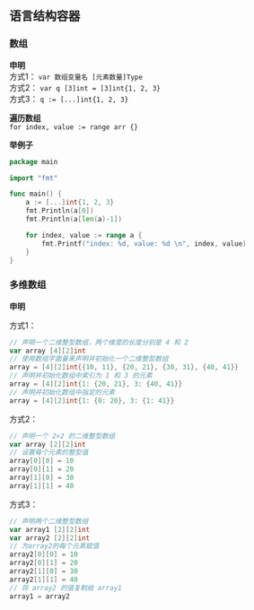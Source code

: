 ## 语言结构容器


### 数组

**申明**                              
方式1： `var 数组变量名 [元素数量]Type`                                                 
方式2： `var q [3]int = [3]int{1, 2, 3}`                                   
方式3： `q := [...]int{1, 2, 3}`                           


**遍历数组**                                    
`for index, value := range arr {}`         


**举例子**                             
```go
package main

import "fmt"

func main() {
	a := [...]int{1, 2, 3}
	fmt.Println(a[0])
	fmt.Println(a[len(a)-1])

	for index, value := range a {
		fmt.Printf("index: %d, value: %d \n", index, value)
	}
}
```


### 多维数组
**申明**                              

方式1：                            
```go
// 声明一个二维整型数组，两个维度的长度分别是 4 和 2
var array [4][2]int
// 使用数组字面量来声明并初始化一个二维整型数组
array = [4][2]int{{10, 11}, {20, 21}, {30, 31}, {40, 41}}
// 声明并初始化数组中索引为 1 和 3 的元素
array = [4][2]int{1: {20, 21}, 3: {40, 41}}
// 声明并初始化数组中指定的元素
array = [4][2]int{1: {0: 20}, 3: {1: 41}}
```

方式2：                                    
````go
// 声明一个 2×2 的二维整型数组
var array [2][2]int
// 设置每个元素的整型值
array[0][0] = 10
array[0][1] = 20
array[1][0] = 30
array[1][1] = 40
````


方式3：                                
```go
// 声明两个二维整型数组
var array1 [2][2]int
var array2 [2][2]int
// 为array2的每个元素赋值
array2[0][0] = 10
array2[0][1] = 20
array2[1][0] = 30
array2[1][1] = 40
// 将 array2 的值复制给 array1
array1 = array2
```

